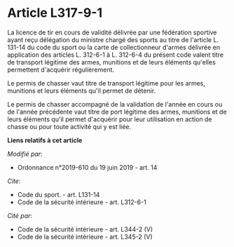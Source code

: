 # Article L317-9-1

La licence de tir en cours de validité délivrée par une fédération sportive ayant reçu délégation du ministre chargé des
sports au titre de l'article L. 131-14 du code du sport ou la carte de collectionneur d'armes délivrée en application des
articles L. 312-6-1 à L. 312-6-4 du présent code valent titre de transport légitime des armes, munitions et de leurs éléments
qu'elles permettent d'acquérir régulièrement.

Le permis de chasser vaut titre de transport légitime pour les armes, munitions et leurs éléments qu'il permet de détenir.

Le permis de chasser accompagné de la validation de l'année en cours ou de l'année précédente vaut titre de port légitime des
armes, munitions et de leurs éléments qu'il permet d'acquérir pour leur utilisation en action de chasse ou pour toute
activité qui y est liée.

**Liens relatifs à cet article**

_Modifié par_:

  - Ordonnance n°2019-610 du 19 juin 2019 - art. 14

_Cite_:

  - Code du sport. - art. L131-14
  - Code de la sécurité intérieure - art. L312-6-1

_Cité par_:

  - Code de la sécurité intérieure - art. L344-2 (V)
  - Code de la sécurité intérieure - art. L345-2 (V)
